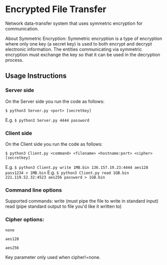 # Encrypted File Transfer

Network data-transfer system that uses symmetric encryption for communication.

About Symmetric Encryption:
Symmetric encryption is a type of encryption where only one key (a secret key) is used to both encrypt and decrypt electronic information. The entities communicating via symmetric encryption must exchange the key so that it can be used in the decryption process.


## Usage Instructions

### Server side


On the Server side you run the code as follows:

```$ python3 Server.py <port> [secretkey]```

E.g. ```$ python3 Server.py 4444 password```


### Client side


On the Client side you run the code as follows:

```$ python3 Client.py <command> <filename> <hostname:port> <cipher> [secretkey]```

E.g. ```$ python3 Client.py write 1MB.bin 136.157.19.23:4444 aes128 pass1234 < 1MB.bin```
E.g. ```$ python3 Client.py read 1GB.bin 221.119.52.32:4523 aes256 password > 1GB.bin```


### Command line options


Supported commands:
write   (must pipe the file to write in standard input)
read    (pipe standard output to file you'd like it written to)

### Cipher options:

`none`

`aes128`

`aes256`

Key parameter only used when cipher!=none.

